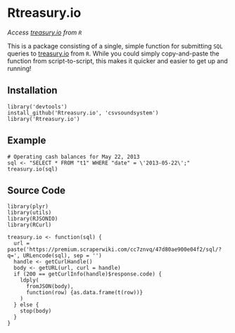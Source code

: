 # Rtreasury.io
_Access [treasury.io](http://treasury.io) from `R`_

This is a package consisting of a single, simple function for submitting `SQL` queries to [treasury.io](http://treasury.io) from `R`. While you could simply copy-and-paste the function from script-to-script, this makes it quicker and easier to get up and running!

## Installation
```
library('devtools')
install_github('Rtreasury.io', 'csvsoundsystem')
library('Rtreasury.io')
```

## Example
```
# Operating cash balances for May 22, 2013
sql <- "SELECT * FROM "t1" WHERE "date" = \'2013-05-22\';"
treasury.io(sql)
```

## Source Code
```
library(plyr)
library(utils)
library(RJSONIO)
library(RCurl)

treasury.io <- function(sql) {
  url = paste('https://premium.scraperwiki.com/cc7znvq/47d80ae900e04f2/sql/?q=', URLencode(sql), sep = '')
  handle <- getCurlHandle()
  body <- getURL(url, curl = handle)
  if (200 == getCurlInfo(handle)$response.code) {
    ldply(
      fromJSON(body),
      function(row) {as.data.frame(t(row))}
    )
  } else {
    stop(body)
  }
}
```